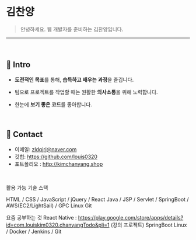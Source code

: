 # 김찬양
> 안녕하세요.  웹 개발자를 준비하는  김찬양입니다. 
---
</br>

## :pushpin: Intro
- **도전적인 목표**를 통해, **습득하고 배우는 과정**을 즐깁니다.

- 팀으로 프로젝트를 작업할 때는 원활한 **의사소통**을 위해 노력합니다.

- 한눈에 **보기 좋은 코드**를 좋아합니다.

</br>

## :pushpin: Contact
- 이메일:  zldqjrj@naver.com
- 깃헙: https://github.com/louis0320
- 포트폴리오 : http://kimchanyang.shop
</br>

활용 가능 기술 스택 

HTML / CSS / 
JavaScript / jQuery / React 
Java / JSP / Servlet / SpringBoot / 
AWS(EC2/LightSail) / GPC 
Linux
Git

요즘 공부하는 것
React Native  : https://play.google.com/store/apps/details?id=com.louiskim0320.chanyangTodo&pli=1 (강의 프로젝트)
SpringBoot
Linux / Docker / Jenkins / Git




  
